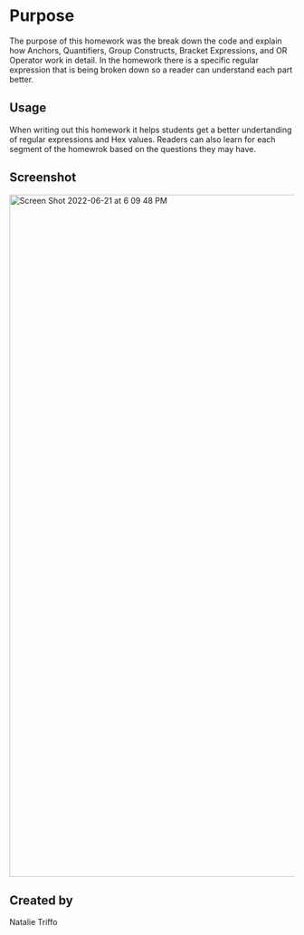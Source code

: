 # Purpose 
The purpose of this homework was the break down the code and explain how Anchors, Quantifiers, Group Constructs, Bracket Expressions, and OR Operator work in detail. 
In the homework there is a specific regular expression that is being broken down so a reader can understand each part better. 

## Usage
When writing out this homework it helps students get a better undertanding of regular expressions and Hex values. Readers can also learn for each segment of the homewrok based on the questions they may have. 

## Screenshot
<img width="1205" alt="Screen Shot 2022-06-21 at 6 09 48 PM" src="https://user-images.githubusercontent.com/97486569/174911457-c403b065-f324-4679-918e-0d0ebf8799ff.png">


## Created by
Natalie Triffo
